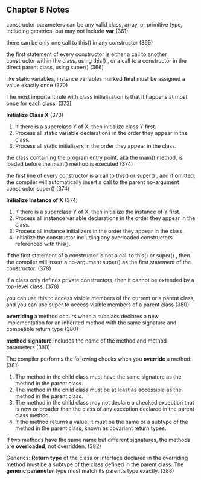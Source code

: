 ## Chapter 8 Notes

constructor parameters can be any valid class, array, or primitive type, including generics, but may not include **var** (361)

there can be only one call to this() in any constructor (365)

the first statement of every constructor is either a call to another constructor within the class, using this() , or a call to a constructor in the direct parent class, using super() (366)

like static variables, instance variables marked **final** must be assigned a value exactly once (370)

The most important rule with class initialization is that it happens at most once for each
class. (373)

**Initialize Class X** (373)
1. If there is a superclass Y of X, then initialize class Y first.
2. Process all static variable declarations in the order they appear in the class.
3. Process all static initializers in the order they appear in the class.

the class containing the program entry point, aka the main() method, is loaded before the main() method is executed (374)

the first line of every constructor is a call to this() or super() , and if omitted, the compiler will automatically insert a call to the parent no-argument constructor super() (374)

**Initialize Instance of X** (374)
1. If there is a superclass Y of X, then initialize the instance of Y first.
2. Process all instance variable declarations in the order they appear in the class.
3. Process all instance initializers in the order they appear in the class.
4. Initialize the constructor including any overloaded constructors referenced with this().

If the first statement of a constructor is not a call to this() or super() , then the compiler will insert a no-argument super() as the first statement of the constructor. (378)

If a class only defines private constructors, then it cannot be extended by a top-level class. (378)

you can use this to access visible members of the current or a parent class, and you can use super to access visible members of a parent class (380)

**overriding** a method occurs when a subclass declares a new implementation for an inherited method with the same signature and compatible return type (380)

**method signature** includes the name of the method and method parameters (380)

The compiler performs the following checks when you **override** a method: (381)
1. The method in the child class must have the same signature as the method in the
   parent class.
2. The method in the child class must be at least as accessible as the method in the
   parent class.
3. The method in the child class may not declare a checked exception that is new or
   broader than the class of any exception declared in the parent class method.
4. If the method returns a value, it must be the same or a subtype of the method in the
   parent class, known as covariant return types.
   
If two methods have the same name but different signatures, the methods are **overloaded**, not overridden. (382)

Generics: **Return type** of the class or interface declared in the overriding method must be a subtype of the class defined in the parent class.
The **generic parameter** type must match its parent’s type exactly. (388)